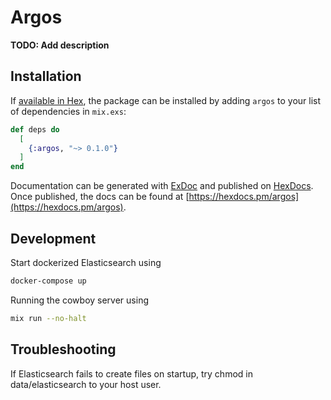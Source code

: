 # Argos

**TODO: Add description**

## Installation

If [available in Hex](https://hex.pm/docs/publish), the package can be installed
by adding `argos` to your list of dependencies in `mix.exs`:

```elixir
def deps do
  [
    {:argos, "~> 0.1.0"}
  ]
end
```

Documentation can be generated with [ExDoc](https://github.com/elixir-lang/ex_doc)
and published on [HexDocs](https://hexdocs.pm). Once published, the docs can
be found at [https://hexdocs.pm/argos](https://hexdocs.pm/argos).

## Development

Start dockerized Elasticsearch using
```bash
docker-compose up
```

Running the cowboy server using
```bash
mix run --no-halt
```

## Troubleshooting

If Elasticsearch fails to create files on startup, try chmod in data/elasticsearch to your host user.